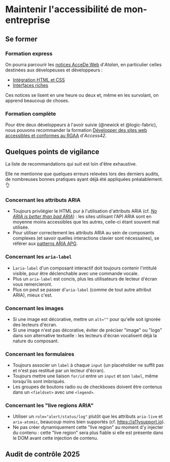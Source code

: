 # Maintenir l'accessibilité de mon-entreprise

## Se former

### Formation express

On pourra parcourir les [notices AcceDe Web](https://www.accede-web.com/) d'_Atalan_, en particulier celles destinées aux dévelopeuses et développeurs :

-   [Intégration HTML et CSS](https://www.accede-web.com/notices/html-et-css/)
-   [Interfaces riches](https://www.accede-web.com/notices/interface-riche/)

Ces notices se lisent en une heure ou deux et, même en les survolant, on apprend beaucoup de choses.

### Formation complète

Pour être deux développeurs à l'avoir suivie (@newick et @logic-fabric), nous pouvons recommander la formation [Développer des sites web accessibles et conformes au RGAA](https://formations.access42.net/formations/formation-developpement-accessible/) d'_Access42_.

## Quelques points de vigilance

La liste de recommandations qui suit est loin d'être exhaustive.

Elle ne mentionne que quelques erreurs relevées lors des derniers audits, de nombreuses bonnes pratiques ayant déjà été appliquées préalablement. 👌

### Concernant les attributs ARIA

-   Toujours privilégier le HTML pur à l'utilisation d'attributs ARIA (cf. [_No ARIA is better than bad ARIA_](https://www.w3.org/WAI/ARIA/apg/practices/read-me-first/)) : les sites utilisant l'API ARIA sont en moyenne moins accessibles que les autres, celle-ci étant souvent mal utilisée.
-   Pour utiliser correctement les attributs ARIA au sein de composants complexes (et savoir quelles interactions clavier sont nécessaires), se référer aux [patterns ARIA APG](https://www.w3.org/WAI/ARIA/apg/patterns/).

### Concernant les `aria-label`

-   L`aria-label` d'un composant interactif doit toujours contenir l'intitulé visible, pour être déclenchable avec une commande vocale.
-   Plus un `aria-label` est concis, plus les utilisateurs de lecteur d'écran vous remercieront.
-   Plus on peut se passer d'`aria-label` (comme de tout autre attribut ARIA), mieux c'est.

### Concernant les images

-   Si une image est décorative, mettre un `alt=""` pour qu'elle soit ignorée des lecteurs d'écran.
-   Si une image n'est pas décorative, éviter de préciser "image" ou "logo" dans son alternative textuelle : les lecteurs d'écran vocalisent déjà la nature du composant.

### Concernant les formulaires

-   Toujours associer un `label` à chaque `input` (un placeholder ne suffit pas et n'est pas restitué par un lecteur d'écran).
-   Toujours mettre une liaison `for/id` entre un `input` et son `label`, même lorsqu'ils sont imbriqués.
-   Les groupes de boutons radio ou de checkboxes doivent être contenus dans un `<fieldset>` avec une `<legend>`.

### Concernant les "live regions ARIA"

-   Utiliser un `role="alert/status/log"` plutôt que les attributs `aria-live` et `aria-atomic`, beaucoup moins bien supportés (cf. https://a11ysupport.io).
-   Ne pas créer dynamiquement cette "live region" au moment d'y injecter du contenu : cette "live region" sera plus fiable si elle est présente dans le DOM avant cette injection de contenu.

## Audit de contrôle 2025